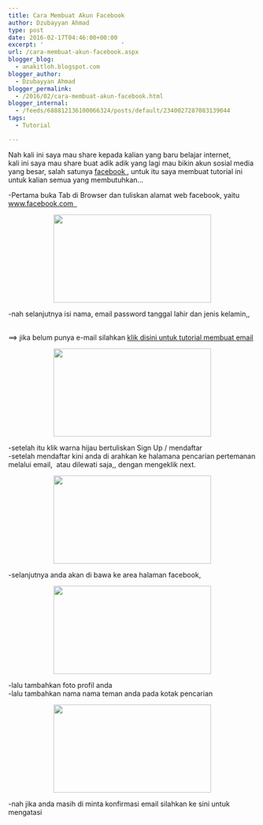 ```yaml
---
title: Cara Membuat Akun Facebook
author: Dzubayyan Ahmad
type: post
date: 2016-02-17T04:46:00+00:00
excerpt: '						'
url: /cara-membuat-akun-facebook.aspx
blogger_blog:
  - anakitloh.blogspot.com
blogger_author:
  - Dzubayyan Ahmad
blogger_permalink:
  - /2016/02/cara-membuat-akun-facebook.html
blogger_internal:
  - /feeds/688812136100066324/posts/default/2340027287083139044
tags:
  - Tutorial

---
```

Nah kali ini saya mau share kepada kalian yang baru belajar internet,  
kali ini saya mau share buat adik adik yang lagi mau bikin akun sosial media yang besar, salah satunya <a href="https://facebook.com/" target="_blank" rel="noopener noreferrer">facebook </a>, untuk itu saya membuat tutorial ini untuk kalian semua yang membutuhkan&#8230;

-Pertama buka Tab di Browser dan tuliskan alamat web facebook, yaitu [www.facebook.com  ][1]

<div style="clear: both; text-align: center;">
  <a style="margin-left: 1em; margin-right: 1em;" href="https://www.dzub.web.id/wp-content/uploads/2016/02/Screenshot-2B-252854-2529.png"><img loading="lazy" decoding="async" src="https://www.dzub.web.id/wp-content/uploads/2016/02/Screenshot-2B-252854-2529-300x169.png" alt="" alt="" width="320" height="179" border="0" /></a>
</div>

-nah selanjutnya isi nama, email password tanggal lahir dan jenis kelamin,,

<a name="more"></a>  
==> jika belum punya e-mail silahkan <a href="https://www.itekno.tk/2016/02/cara-membuat-e-mail-di-google.html" target="_blank" rel="noopener noreferrer">klik disini untuk tutorial membuat email</a>

<div style="clear: both; text-align: center;">
  <a style="margin-left: 1em; margin-right: 1em;" href="https://www.dzub.web.id/wp-content/uploads/2016/02/Screenshot-2B-252855-2529.png"><img loading="lazy" decoding="async" src="https://www.dzub.web.id/wp-content/uploads/2016/02/Screenshot-2B-252855-2529-300x169.png" alt="" alt="" width="320" height="179" border="0" /></a>
</div>

-setelah itu klik warna hijau bertuliskan Sign Up / mendaftar  
-setelah mendaftar kini anda di arahkan ke halamana pencarian pertemanan melalui email,  atau dilewati saja,, dengan mengeklik next.

<div style="clear: both; text-align: center;">
  <a style="margin-left: 1em; margin-right: 1em;" href="https://www.dzub.web.id/wp-content/uploads/2016/02/Screenshot-2B-252856-2529.png"><img loading="lazy" decoding="async" src="https://www.dzub.web.id/wp-content/uploads/2016/02/Screenshot-2B-252856-2529-300x169.png" alt="" alt="" width="320" height="179" border="0" /></a>
</div>

-selanjutnya anda akan di bawa ke area halaman facebook,

<div style="clear: both; text-align: center;">
  <a style="margin-left: 1em; margin-right: 1em;" href="https://www.dzub.web.id/wp-content/uploads/2016/02/Screenshot-2B-252860-2529.png"><img loading="lazy" decoding="async" src="https://www.dzub.web.id/wp-content/uploads/2016/02/Screenshot-2B-252860-2529-300x169.png" alt="" alt="" width="320" height="179" border="0" /></a>
</div>

-lalu tambahkan foto profil anda  
-lalu tambahkan nama nama teman anda pada kotak pencarian

<div style="clear: both; text-align: center;">
  <a style="margin-left: 1em; margin-right: 1em;" href="https://www.dzub.web.id/wp-content/uploads/2016/02/Screenshot-2B-252862-2529.png"><img loading="lazy" decoding="async" src="https://www.dzub.web.id/wp-content/uploads/2016/02/Screenshot-2B-252862-2529-300x169.png" alt="" alt="" width="320" height="179" border="0" /></a>
</div>

-nah jika anda masih di minta konfirmasi email silahkan ke sini untuk mengatasi

<div style="clear: both; text-align: center;">
</div>

<div style="clear: both; text-align: center;">
</div>

 [1]: https://www.facebook.com/
